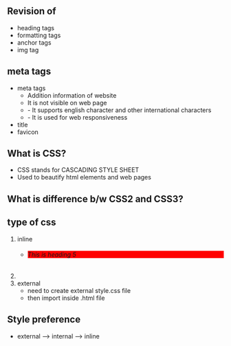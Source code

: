 ## Revision of

- heading tags
- formatting tags
- anchor tags
- img tag

## meta tags

- meta tags
  - Addition information of website
  - It is not visible on web page
  - <meta charset="UTF-8" />
        - It supports english character and other international characters
  - <meta name="viewport" content="width=device-width, initial-scale=1.0" />
        - It is used for web responsiveness
- title
- favicon

## What is CSS?

- CSS stands for CASCADING STYLE SHEET
- Used to beautify html elements and web pages

## What is difference b/w CSS2 and CSS3?

## type of css

1. inline
   - <h6 style='background-color:red'>This is heading 5</h6>
2. <style>
       h1{
           background-color:red
       }
   </style>
3. external
   - need to create external style.css file
   - then import inside .html file

## Style preference

- external --> internal --> inline
